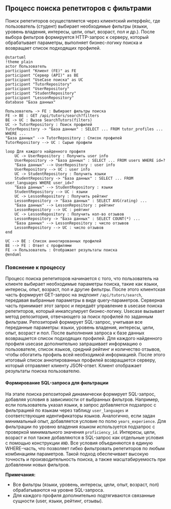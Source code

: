 ## Процесс поиска репетиторов с фильтрами

Поиск репетиторов осуществляется через клиентский интерфейс, где пользователь (студент) выбирает необходимые фильтры (языки, уровень владения, интересы, цели, опыт, возраст, пол и др.). После выбора фильтров формируется HTTP-запрос к серверу, который обрабатывает параметры, выполняет бизнес-логику поиска и возвращает список подходящих профилей.

```plantuml
@startuml
!theme plain
actor Пользователь
participant "Клиент (FE)" as FE
participant "Сервер (API)" as BE
participant "UseCase поиска" as UC
participant "TutorRepository"
participant "UserRepository"
participant "StudentRepository"
participant "LessonRepository"
database "База данных"

Пользователь -> FE : Выбирает фильтры поиска
FE -> BE : GET /api/tutors/search?filters
BE -> UC : Вызов SearchTutors(filters)
UC -> TutorRepository : Поиск профилей
TutorRepository -> "База данных" : SELECT ... FROM tutor_profiles ... WHERE ...
"База данных" --> TutorRepository : Список профилей
TutorRepository --> UC : Сырые профили

loop Для каждого найденного профиля
    UC -> UserRepository : Получить user info
    UserRepository -> "База данных" : SELECT ... FROM users WHERE id=?
    "База данных" --> UserRepository : user info
    UserRepository --> UC : user info
    UC -> StudentRepository : Получить языки
    StudentRepository -> "База данных" : SELECT ... FROM user_languages WHERE user_id=?
    "База данных" --> StudentRepository : языки
    StudentRepository --> UC : языки
    UC -> LessonRepository : Получить рейтинг
    LessonRepository -> "База данных" : SELECT AVG(rating) ...
    "База данных" --> LessonRepository : рейтинг
    LessonRepository --> UC : рейтинг
    UC -> LessonRepository : Получить кол-во отзывов
    LessonRepository -> "База данных" : SELECT COUNT(*) ...
    "База данных" --> LessonRepository : число отзывов
    LessonRepository --> UC : число отзывов
end

UC --> BE : Список аннотированных профилей
BE --> FE : Ответ с профилями
FE -> Пользователь : Отображает результаты поиска
@enduml
```

### Пояснение к процессу

Процесс поиска репетиторов начинается с того, что пользователь на клиенте выбирает необходимые параметры поиска, такие как языки, интересы, опыт, возраст, пол и другие фильтры. После этого клиентская часть формирует GET-запрос на эндпоинт `/api/tutors/search`, передавая выбранные параметры в виде query-параметров. Серверная часть принимает этот запрос и передаёт управление в usecase поиска репетиторов, который инкапсулирует бизнес-логику. Usecase вызывает метод репозитория, отвечающего за поиск профилей по заданным фильтрам. Репозиторий формирует SQL-запрос, учитывая все переданные параметры: языки, уровень владения, интересы, цели, опыт, возраст и пол. После выполнения запроса к базе данных возвращается список подходящих профилей. Для каждого найденного профиля usecase дополнительно запрашивает информацию о пользователе, список языков, средний рейтинг и количество отзывов, чтобы обогатить профиль всей необходимой информацией. После этого итоговый список аннотированных профилей возвращается серверу, который отправляет клиенту JSON-ответ. Клиент отображает результаты поиска пользователю.

#### Формирование SQL-запроса для фильтрации

На этапе поиска репозиторий динамически формирует SQL-запрос, добавляя условия в зависимости от выбранных фильтров. Например, если пользователь указал языки, в запрос добавляется подзапрос с фильтрацией по языкам через таблицу `user_languages` и соответствующие идентификаторы языков. Аналогично, если задан минимальный опыт, добавляется условие по полю `years_experience`. Для фильтрации по уровню владения языком используется подзапрос с проверкой минимального значения `proficiency_id`. Интересы, цели, возраст и пол также добавляются в SQL-запрос как отдельные условия с помощью конструкции `AND`. Все условия объединяются в единую WHERE-часть, что позволяет гибко фильтровать репетиторов по любым комбинациям параметров. Такой подход обеспечивает высокую точность и производительность поиска, а также масштабируемость при добавлении новых фильтров.

**Примечания:**
- Все фильтры (языки, уровень, интересы, цели, опыт, возраст, пол) обрабатываются на уровне SQL-запроса.
- Для каждого профиля дополнительно подтягиваются связанные сущности (user, языки, рейтинг, отзывы).
